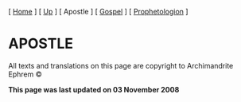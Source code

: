 \[ [Home](index.md) \] \[ [Up](lectionary.md) \] \[ Apostle \] \[ [Gospel](gospel.md) \] \[ [Prophetologion](prophetologion.md) \]

APOSTLE
=======

All texts and translations on this page are copyright to
Archimandrite Ephrem ©

**This page was last updated on 03 November 2008**
